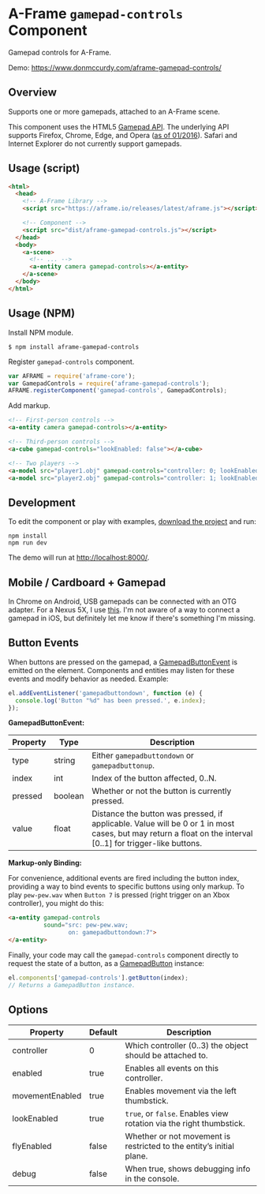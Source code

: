 # A-Frame `gamepad-controls` Component

Gamepad controls for A-Frame.

Demo: https://www.donmccurdy.com/aframe-gamepad-controls/

## Overview

Supports one or more gamepads, attached to an A-Frame scene.

This component uses the HTML5 [Gamepad API](https://developer.mozilla.org/en-US/docs/Web/API/Gamepad_API). The underlying API supports Firefox, Chrome, Edge, and Opera ([as of 01/2016](http://caniuse.com/#search=gamepad)). Safari and Internet Explorer do not currently support gamepads.

## Usage (script)

```html
<html>
  <head>
    <!-- A-Frame Library -->
    <script src="https://aframe.io/releases/latest/aframe.js"></script>

    <!-- Component -->
    <script src="dist/aframe-gamepad-controls.js"></script>
  </head>
  <body>
    <a-scene>
      <!-- ... -->
      <a-entity camera gamepad-controls></a-entity>
    </a-scene>
  </body>
</html>
```

## Usage (NPM)

Install NPM module.

```
$ npm install aframe-gamepad-controls
```

Register `gamepad-controls` component.

```javascript
var AFRAME = require('aframe-core');
var GamepadControls = require('aframe-gamepad-controls');
AFRAME.registerComponent('gamepad-controls', GamepadControls);
```

Add markup.

```html
<!-- First-person controls -->
<a-entity camera gamepad-controls></a-entity>

<!-- Third-person controls -->
<a-cube gamepad-controls="lookEnabled: false"></a-cube>

<!-- Two players -->
<a-model src="player1.obj" gamepad-controls="controller: 0; lookEnabled: false"></a-model>
<a-model src="player2.obj" gamepad-controls="controller: 1; lookEnabled: false"></a-model>
```

## Development

To edit the component or play with examples, [download the project](https://github.com/donmccurdy/aframe-gamepad-controls/archive/master.zip) and run:

```shell
npm install
npm run dev
```

The demo will run at [http://localhost:8000/](http://localhost:8000/).

## Mobile / Cardboard + Gamepad

In Chrome on Android, USB gamepads can be connected with an OTG adapter. For a Nexus 5X, I use [this](http://www.amazon.com/gp/product/B00XHOGEZG). I'm not aware of a way to connect a gamepad in iOS, but definitely let me know if there's something I'm missing.

## Button Events

When buttons are pressed on the gamepad, a [GamepadButtonEvent](https://github.com/donmccurdy/aframe-gamepad-controls/blob/master/lib/GamepadButtonEvent.js) is emitted on the element. Components and entities may listen for these events and modify behavior as needed. Example:

```javascript
el.addEventListener('gamepadbuttondown', function (e) {
  console.log('Button "%d" has been pressed.', e.index);
});
```

**GamepadButtonEvent:**

Property | Type    | Description
---------|---------|--------------
type     | string  | Either `gamepadbuttondown` or `gamepadbuttonup`.
index    | int     | Index of the button affected, 0..N.
pressed  | boolean | Whether or not the button is currently pressed.
value    | float   | Distance the button was pressed, if applicable. Value will be 0 or 1 in most cases, but may return a float on the interval [0..1] for trigger-like buttons.

**Markup-only Binding:**

For convenience, additional events are fired including the button index, providing a way to bind events to specific buttons using only markup. To play `pew-pew.wav` when `Button 7` is pressed (right trigger on an Xbox controller), you might do this:

```html
<a-entity gamepad-controls
          sound="src: pew-pew.wav;
                 on: gamepadbuttondown:7">
</a-entity>
```

Finally, your code may call the `gamepad-controls` component directly to request the state of a button, as a [GamepadButton](https://developer.mozilla.org/en-US/docs/Web/API/GamepadButton) instance:

```javascript
el.components['gamepad-controls'].getButton(index);
// Returns a GamepadButton instance.
```

## Options

Property          | Default | Description
------------------|---------|-------------
controller        | 0       | Which controller (0..3) the object should be attached to.
enabled           | true    | Enables all events on this controller.
movementEnabled   | true    | Enables movement via the left thumbstick.
lookEnabled       | true    | `true`, or `false`. Enables view rotation via the right thumbstick.
flyEnabled        | false   | Whether or not movement is restricted to the entity’s initial plane.
debug             | false   | When true, shows debugging info in the console.
